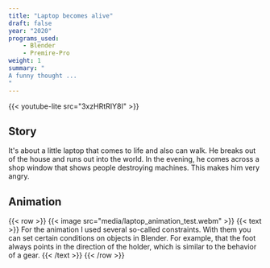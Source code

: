 ```yaml
---
title: "Laptop becomes alive"
draft: false
year: "2020"
programs_used:
    - Blender
    - Premire-Pro
weight: 1
summary: "
A funny thought ...
"
---
```


{{< youtube-lite src="3xzHRtRIY8I" >}}

## Story

It's about a little laptop that comes to life and also can walk. He breaks out of the house and runs out into the world. In the evening, he comes across a shop window that shows people destroying machines. This makes him very angry.

## Animation

{{< row >}}
    {{< image src="media/laptop_animation_test.webm" >}}
    {{< text >}}
For the animation I used several so-called constraints. With them you can set certain conditions on objects in Blender. For example, that the foot always points in the direction of the holder, which is similar to the behavior of a gear.
    {{< /text >}}
{{< /row >}}